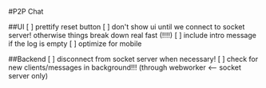 #P2P Chat

##UI
[ ] prettify reset button
[ ] don't show ui until we connect to socket server! otherwise things break down real fast (!!!!)
[ ] include intro message if the log is empty
[ ] optimize for mobile

##Backend
[ ] disconnect from socket server when necessary!
[ ] check for new clients/messages in background!!! (through webworker <-- socket server only)
